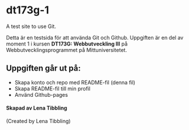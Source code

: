 # dt173g-1
A test site to use Git. 

Detta är en testsida för att använda Git och Github. Uppgiften är en del av moment 1 i kursen **DT173G: Webbutveckling III** på Webbutvecklingsprogrammet på Mittuniversitetet. 

## Uppgiften går ut på: 

* Skapa konto och repo med README-fil (denna fil)
* Skapa README-fil till min profil
* Använd Github-pages

#### Skapad av Lena Tibbling
(Created by Lena Tibbling)
